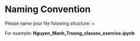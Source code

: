 # Naming Convention

Please name your file folowing structure: <Name> + <file name>

For example: **Nguyen_Manh_Truong_classes_exercise.ipynb**
